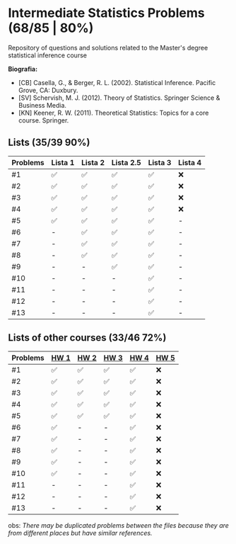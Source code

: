 # Intermediate Statistics Problems (68/85 | 80%)
Repository of questions and solutions related to the Master's degree statistical inference course

**Biografia:**
- [CB] Casella, G., & Berger, R. L. (2002). Statistical Inference. Pacific Grove, CA: Duxbury.
- [SV] Schervish, M. J. (2012). Theory of Statistics. Springer Science & Business Media.
- [KN] Keener, R. W. (2011). Theoretical Statistics: Topics for a core course. Springer.


## Lists (35/39 90%)
Problems | Lista 1 | Lista 2 | Lista 2.5 | Lista 3 | Lista 4
----|----|-----|----|----|-----
#1  | ✅ | ✅ | ✅ | ✅ | ❌
#2  | ✅ | ✅ | ✅ | ✅ | ❌
#3  | ✅ | ✅ | ✅ | ✅ | ❌
#4  | ✅ | ✅ | ✅ | ✅ | ❌
#5  | ✅ | ✅ | ✅ | ✅ | - 
#6  | -  | ✅ | ✅ | ✅ | - 
#7  | -  | ✅ | ✅ | ✅ | - 
#8  | -  | ✅ | ✅ | ✅ | - 
#9  | -  | -  | ✅ | ✅ | - 
#10 | -  | -  | -  | ✅ | - 
#11 | -  | -  | -  | ✅ | - 
#12 | -  | -  | -  | ✅ | - 
#13 | -  | -  | -  | ✅ | - 

## Lists of other courses (33/46 72%)
Problems | [HW 1](https://www.stat.cmu.edu/~larry/=stat705/homework1.pdf) | [HW 2](https://www.stat.cmu.edu/~larry/=stat705/Homework2.pdf) | [HW 3](https://www.stat.cmu.edu/~larry/=stat705/Homework3.pdf) | [HW 4](https://github.com/maxbiostat/Statistical_Inference_MSc/blob/main/listas/lista1_InfEst_MSc.pdf) | [HW 5](https://wellington36.github.io/exercices/HW%205%20-%20Cap.%207%20P1.pdf)
----|----|----|----|----|----
#1  | ✅ | ✅ | ✅ | ✅ | ❌
#2  | ✅ | ✅ | ✅ | ✅ | ❌
#3  | ✅ | ✅ | ✅ | ✅ | ❌
#4  | ✅ | ✅ | ✅ | ✅ | ❌
#5  | ✅ | ✅ | ✅ | ✅ | ❌
#6  | ✅ | -  | -  | ✅ | ❌
#7  | ✅ | -  | -  | ✅ | ❌
#8  | ✅ | -  | -  | ✅ | ❌
#9  | ✅ | -  | -  | ✅ | ❌
#10 | ✅ | -  | -  | ✅ | ❌
#11 | -  | -  | -  | ✅ | ❌
#12 | -  | -  | -  | ✅ | ❌
#13 | -  | -  | -  | ✅ | ❌


obs: _There may be duplicated problems between the files because they are from different places but have similar references._
